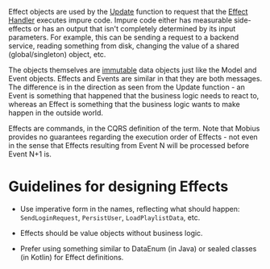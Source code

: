 Effect objects are used by the [Update](Update) function to request that the [Effect Handler](Effect-Handler) executes impure code. Impure code either has measurable side-effects or has an output that isn't completely determined by its input parameters. For example, this can be sending a request to a backend service, reading something from disk, changing the value of a shared (global/singleton) object, etc.

The objects themselves are [immutable](Immutability) data objects just like the Model and Event objects. Effects and Events are similar in that they are both messages. The difference is in the direction as seen from the Update function - an Event is something that happened that the business logic needs to react to, whereas an Effect is something that the business logic wants to make happen in the outside world.

Effects are commands, in the CQRS definition of the term. Note that Mobius provides no guarantees regarding the execution order of Effects - not even in the sense that Effects resulting from Event N will be processed before Event N+1 is.

# Guidelines for designing Effects
- Use imperative form in the names, reflecting what should happen: `SendLoginRequest`, `PersistUser`, `LoadPlaylistData`, etc.

- Effects should be value objects without business logic.

- Prefer using something similar to DataEnum (in Java) or sealed classes (in Kotlin) for Effect definitions.

